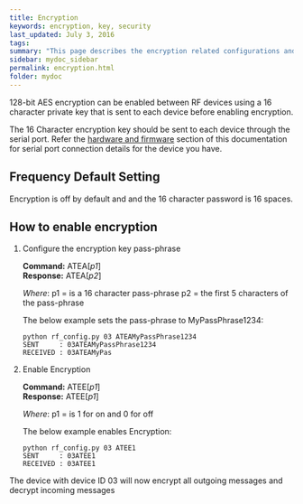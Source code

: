 ```yaml
---
title: Encryption
keywords: encryption, key, security
last_updated: July 3, 2016
tags:  
summary: "This page describes the encryption related configurations and how to enable encryption."
sidebar: mydoc_sidebar
permalink: encryption.html
folder: mydoc
---
```


128-bit AES encryption can be enabled between RF devices using a 16 character private key that is sent to each device before enabling encryption.

The 16 Character encryption key should be sent to each device through the serial port. Refer the [hardware and firmware](hardware_and_firmware.html) section of this documentation for serial port connection details for the device you have.   

## Frequency Default Setting
Encryption is off by default and and the 16 character password is 16 spaces. 

## How to enable encryption 

1. Configure the encryption key pass-phrase 

    **Command:** ATEA[*p1*] <br>
    **Response:** ATEA[*p2*]

    *Where*: p1 = is a 16 character pass-phrase
             p2 = the first 5 characters of the pass-phrase

    The below example sets the pass-phrase to MyPassPhrase1234:

    ```
    python rf_config.py 03 ATEAMyPassPhrase1234 
    SENT     : 03ATEAMyPassPhrase1234
    RECEIVED : 03ATEAMyPas
    ```

2. Enable Encryption

    **Command:** ATEE[*p1*] <br>
    **Response:** ATEE[*p1*]

    *Where*: p1 = is 1 for on and 0 for off

    The below example enables Encryption:

    ```
    python rf_config.py 03 ATEE1 
    SENT     : 03ATEE1
    RECEIVED : 03ATEE1
    ```

The device with device ID 03 will now encrypt all outgoing messages and decrypt incoming messages  